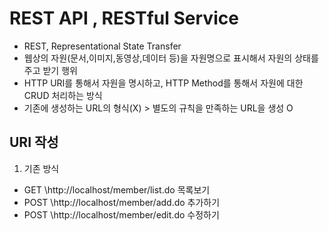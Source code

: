 # REST API , RESTful Service
- REST, Representational State Transfer
- 웹상의 자원(문서,이미지,동영상,데이터 등)을 자원명으로 표시해서 자원의 상태를 주고 받기 행위
- HTTP URI를 통해서 자원을 명시하고, HTTP Method를 통해서 자원에 대한 CRUD 처리하는 방식
- 기존에 생성하는 URL의 형식(X) > 별도의 규칙을 만족하는 URL을 생성 O 

## URI 작성
1. 기존 방식
- GET \http://localhost/member/list.do 목록보기
- POST \http://localhost/member/add.do 추가하기
- POST \http://localhost/member/edit.do 수정하기